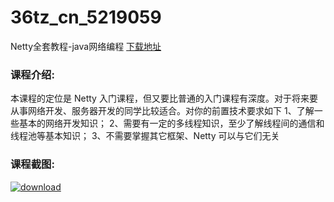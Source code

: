 # 36tz_cn_5219059
Netty全套教程-java网络编程
[下载地址](http://www.36tz.cn/article/5219059 "下载地址")
### 课程介绍:
本课程的定位是 Netty 入门课程，但又要比普通的入门课程有深度。对于将来要从事网络开发、服务器开发的同学比较适合。对你的前置技术要求如下
1、了解一些基本的网络开发知识；
2、需要有一定的多线程知识，至少了解线程间的通信和线程池等基本知识；
3、不需要掌握其它框架、Netty 可以与它们无关

### 课程截图:
[![download](http://36tz.cn/muke_img/2021_03_2-70.png "下载地址")](http://www.36tz.cn "下载地址")
